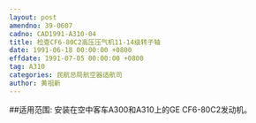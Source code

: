 ```yaml
---
layout: post
amendno: 39-0607
cadno: CAD1991-A310-04
title: 检查CF6-80C2高压压气机11-14级转子轴
date: 1991-06-18 00:00:00 +0800
effdate: 1991-07-05 00:00:00 +0800
tag: A310
categories: 民航总局航空器适航司
author: 黄祖新
---
```


##适用范围:
安装在空中客车A300和A310上的GE CF6-80C2发动机。

